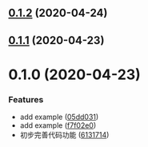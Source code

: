 ## [0.1.2](https://github.com/felibs/reqeust/compare/v0.1.1...v0.1.2) (2020-04-24)



## [0.1.1](https://github.com/felibs/reqeust/compare/v0.1.0...v0.1.1) (2020-04-23)



# 0.1.0 (2020-04-23)


### Features

* add example ([05dd031](https://github.com/felibs/reqeust/commit/05dd03115bea53c384c8bcac13f351aa9c3a4ef0))
* add example ([f7f02e0](https://github.com/felibs/reqeust/commit/f7f02e0bf9d0df57e3a7975dd57e924bebedab60))
* 初步完善代码功能 ([6131714](https://github.com/felibs/reqeust/commit/61317141fa3bb4e3a06595218427d00a55f9166f))



